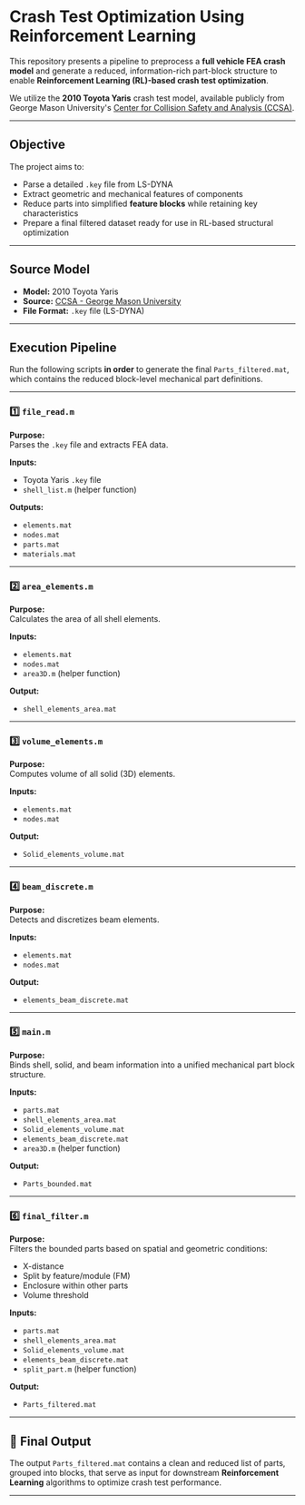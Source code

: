 # Crash Test Optimization Using Reinforcement Learning

This repository presents a pipeline to preprocess a **full vehicle FEA crash model** and generate a reduced, information-rich part-block structure to enable **Reinforcement Learning (RL)-based crash test optimization**.

We utilize the **2010 Toyota Yaris** crash test model, available publicly from George Mason University's [Center for Collision Safety and Analysis (CCSA)](https://www.ccsa.gmu.edu/models/2010-toyota-yaris/#panel12060718062).

---

## Objective

The project aims to:
- Parse a detailed `.key` file from LS-DYNA
- Extract geometric and mechanical features of components
- Reduce parts into simplified **feature blocks** while retaining key characteristics
- Prepare a final filtered dataset ready for use in RL-based structural optimization

---

## Source Model

- **Model:** 2010 Toyota Yaris  
- **Source:** [CCSA - George Mason University](https://www.ccsa.gmu.edu/models/2010-toyota-yaris/#panel12060718062)  
- **File Format:** `.key` file (LS-DYNA)

---

## Execution Pipeline

Run the following scripts **in order** to generate the final `Parts_filtered.mat`, which contains the reduced block-level mechanical part definitions.

---

### 1️⃣ `file_read.m`

**Purpose:**  
Parses the `.key` file and extracts FEA data.

**Inputs:**  
- Toyota Yaris `.key` file  
- `shell_list.m` (helper function)

**Outputs:**  
- `elements.mat`  
- `nodes.mat`  
- `parts.mat`  
- `materials.mat`

---

### 2️⃣ `area_elements.m`

**Purpose:**  
Calculates the area of all shell elements.

**Inputs:**  
- `elements.mat`  
- `nodes.mat`  
- `area3D.m` (helper function)

**Output:**  
- `shell_elements_area.mat`

---

### 3️⃣ `volume_elements.m`

**Purpose:**  
Computes volume of all solid (3D) elements.

**Inputs:**  
- `elements.mat`  
- `nodes.mat`

**Output:**  
- `Solid_elements_volume.mat`

---

### 4️⃣ `beam_discrete.m`

**Purpose:**  
Detects and discretizes beam elements.

**Inputs:**  
- `elements.mat`  
- `nodes.mat`

**Output:**  
- `elements_beam_discrete.mat`

---

### 5️⃣ `main.m`

**Purpose:**  
Binds shell, solid, and beam information into a unified mechanical part block structure.

**Inputs:**  
- `parts.mat`  
- `shell_elements_area.mat`  
- `Solid_elements_volume.mat`  
- `elements_beam_discrete.mat`  
- `area3D.m` (helper function)

**Output:**  
- `Parts_bounded.mat`

---

### 6️⃣ `final_filter.m`

**Purpose:**  
Filters the bounded parts based on spatial and geometric conditions:
- X-distance
- Split by feature/module (FM)
- Enclosure within other parts
- Volume threshold

**Inputs:**  
- `parts.mat`  
- `shell_elements_area.mat`  
- `Solid_elements_volume.mat`  
- `elements_beam_discrete.mat`  
- `split_part.m` (helper function)

**Output:**  
- `Parts_filtered.mat`

---

## 🧠 Final Output

The output `Parts_filtered.mat` contains a clean and reduced list of parts, grouped into blocks, that serve as input for downstream **Reinforcement Learning** algorithms to optimize crash test performance.

---
